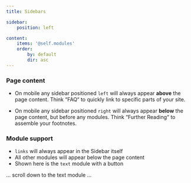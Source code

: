 ```yaml
---
title: Sidebars

sidebar:
    position: left

content:
    items: '@self.modules'
    order:
        by: default
        dir: asc
---
```


### Page content

* On mobile any sidebar positioned `left` will always appear **above** the page content. Think “FAQ“ to quickly link to specific parts of your site.

* On mobile any sidebar positioned `right` will always appear **below** the page content, but before any modules. Think “Further Reading“ to assemble your footnotes.

### Module support

* `links` will always appear in the Sidebar itself
* All other modules will appear below the page content
* Shown here is the `text` module with a button

... scroll down to the text module ... 